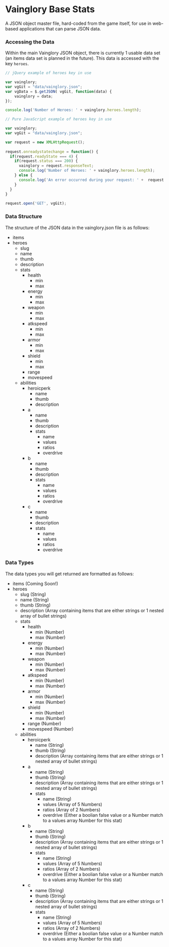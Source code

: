 # Vainglory Base Stats
A JSON object master file, hard-coded from the game itself, for use in web-based applications that can parse JSON data.


### Accessing the Data
Within the main Vainglory JSON object, there is currently 1 usable data set (an items data set is planned in the future). This data is accessed with the key `heroes`.
```javascript
// jQuery example of heroes key in use

var vainglory;
var vgGit = "data/vainglory.json";
var vgData = $.getJSON( vgGit, function(data) {
    vainglory = data;
});

console.log('Number of Heroes: ' + vainglory.heroes.length);
```

```javascript
// Pure JavaScript example of heroes key in use

var vainglory;
var vgGit = "data/vainglory.json";

var request = new XMLHttpRequest();
 
request.onreadystatechange = function() {
  if(request.readyState === 4) {
    if(request.status === 200) { 
      vainglory = request.responseText;
      console.log('Number of Heroes: ' + vainglory.heroes.length);
    } else {
      console.log('An error occurred during your request: ' +  request.status + ' ' + request.statusText);
    } 
  }
}
 
request.open('GET', vgGit);
```

### Data Structure
The structure of the JSON data in the vainglory.json file is as follows:
* items
* heroes
  * slug
  * name
  * thumb
  * description
  * stats
    * health
      * min
      * max
    * energy
      * min
      * max
    * weapon
      * min
      * max
    * atkspeed
      * min
      * max
    * armor
      * min
      * max
    * shield
      * min
      * max
    * range
    * movespeed
  * abilities
    * heroicperk
      * name
      * thumb
      * description
    * a
      * name
      * thumb
      * description
      * stats
        * name
        * values
        * ratios
        * overdrive
    * b
      * name
      * thumb
      * description
      * stats
        * name
        * values
        * ratios
        * overdrive
    * c
      * name
      * thumb
      * description
      * stats
        * name
        * values
        * ratios
        * overdrive


### Data Types
The data types you will get returned are formatted as follows:
* items (Coming Soon!)
* heroes
  * slug (String)
  * name (String)
  * thumb (String)
  * description (Array containing items that are either strings or 1 nested array of bullet strings)
  * stats
    * health
      * min (Number)
      * max (Number)
    * energy
      * min (Number)
      * max (Number)
    * weapon
      * min (Number)
      * max (Number)
    * atkspeed
      * min (Number)
      * max (Number)
    * armor
      * min (Number)
      * max (Number)
    * shield
      * min (Number)
      * max (Number)
    * range (Number)
    * movespeed (Number)
  * abilities
    * heroicperk
      * name (String)
      * thumb (String)
      * description (Array containing items that are either strings or 1 nested array of bullet strings)
    * a
      * name (String)
      * thumb (String)
      * description (Array containing items that are either strings or 1 nested array of bullet strings)
      * stats
        * name (String)
        * values (Array of 5 Numbers)
        * ratios (Array of 2 Numbers)
        * overdrive (Either a boolian false value or a Number match to a values array Number for this stat)
    * b
      * name (String)
      * thumb (String)
      * description (Array containing items that are either strings or 1 nested array of bullet strings)
      * stats
        * name (String)
        * values (Array of 5 Numbers)
        * ratios (Array of 2 Numbers)
        * overdrive (Either a boolian false value or a Number match to a values array Number for this stat)
    * c
      * name (String)
      * thumb (String)
      * description (Array containing items that are either strings or 1 nested array of bullet strings)
      * stats
        * name (String)
        * values (Array of 5 Numbers)
        * ratios (Array of 2 Numbers)
        * overdrive (Either a boolian false value or a Number match to a values array Number for this stat)
